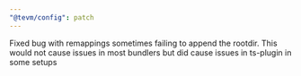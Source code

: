 ```yaml
---
"@tevm/config": patch
---
```


Fixed bug with remappings sometimes failing to append the rootdir. This would not cause issues in most bundlers but did cause issues in ts-plugin in some setups
